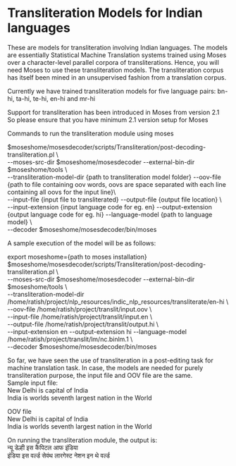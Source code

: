 # Transliteration Models for Indian languages
These are models for transliteration involving Indian languages. 
The models are essentially Statistical Machine Translation systems trained using Moses over a
character-level parallel corpora of transliterations. Hence, you will need Moses to use these transliteration models.
The transliteration corpus has itself been mined in an unsupervised fashion from a translation corpus. 

Currently we have trained transliteration models for five language pairs: bn-hi, ta-hi, te-hi, en-hi and mr-hi

Support for transliteration has been introduced in Moses from version 2.1  
So please ensure that you have minimum 2.1 version setup for Moses  

Commands to run the transliteration module using moses

$moseshome/mosesdecoder/scripts/Transliteration/post-decoding-transliteration.pl  \  
--moses-src-dir $moseshome/mosesdecoder --external-bin-dir $moseshome/tools \  
--transliteration-model-dir {path to transliteration model folder} --oov-file {path to file containing oov words, oovs are space separated with each line containing all oovs for the input line}\  
 --input-file {input file to transliterated}  --output-file {output file location} \  
 --input-extension {input language code for eg. en} --output-extension {output language code for eg. hi} --language-model {path to language model} \  
 --decoder $moseshome/mosesdecoder/bin/moses  

A sample execution of the model will be as follows:   

export moseshome={path to moses installation}  
$moseshome/mosesdecoder/scripts/Transliteration/post-decoding-transliteration.pl  \  
--moses-src-dir $moseshome/mosesdecoder --external-bin-dir $moseshome/tools \  
--transliteration-model-dir /home/ratish/project/nlp_resources/indic_nlp_resources/transliterate/en-hi \  
--oov-file /home/ratish/project/translit/input.oov \  
 --input-file /home/ratish/project/translit/input.en  \  
 --output-file /home/ratish/project/translit/output.hi \  
 --input-extension en --output-extension hi --language-model /home/ratish/project/translit/lm/nc.binlm.1 \  
 --decoder $moseshome/mosesdecoder/bin/moses  

So far, we have seen the use of transliteration in a post-editing task for machine translation task.
In case, the models are needed for purely transliteration purpose, the input file and OOV file are the same.  
Sample input file:  
New Delhi is capital of India  
India is worlds seventh largest nation in the World  

OOV file  
New Delhi is capital of India  
India is worlds seventh largest nation in the World  

On running the transliteration module, the output is:  
न्यू डेल्ही इस कैपिटल आफ इंडिया    
इंडिया इस वर्ल्ड सेवंथ लारगेस्ट नेशन इन थे वर्ल्ड   
